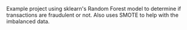 Example project using sklearn's Random Forest model to determine if transactions are fraudulent or not. Also uses SMOTE to help with the imbalanced data.
